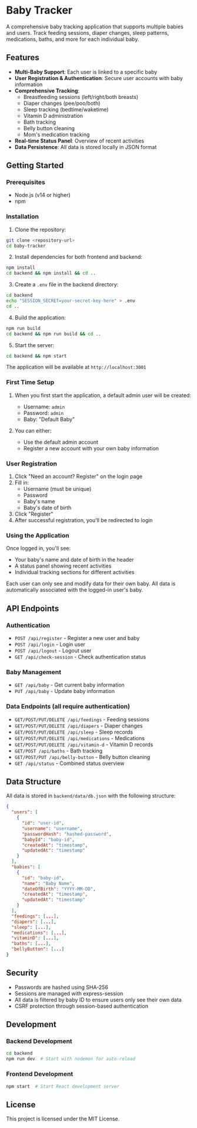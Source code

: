 # Baby Tracker

A comprehensive baby tracking application that supports multiple babies and users. Track feeding sessions, diaper changes, sleep patterns, medications, baths, and more for each individual baby.

## Features

- **Multi-Baby Support**: Each user is linked to a specific baby
- **User Registration & Authentication**: Secure user accounts with baby information
- **Comprehensive Tracking**:
  - Breastfeeding sessions (left/right/both breasts)
  - Diaper changes (pee/poo/both)
  - Sleep tracking (bedtime/waketime)
  - Vitamin D administration
  - Bath tracking
  - Belly button cleaning
  - Mom's medication tracking
- **Real-time Status Panel**: Overview of recent activities
- **Data Persistence**: All data is stored locally in JSON format

## Getting Started

### Prerequisites

- Node.js (v14 or higher)
- npm

### Installation

1. Clone the repository:

```bash
git clone <repository-url>
cd baby-tracker
```

2. Install dependencies for both frontend and backend:

```bash
npm install
cd backend && npm install && cd ..
```

3. Create a `.env` file in the backend directory:

```bash
cd backend
echo "SESSION_SECRET=your-secret-key-here" > .env
cd ..
```

4. Build the application:

```bash
npm run build
cd backend && npm run build && cd ..
```

5. Start the server:

```bash
cd backend && npm start
```

The application will be available at `http://localhost:3001`

### First Time Setup

1. When you first start the application, a default admin user will be created:

   - Username: `admin`
   - Password: `admin`
   - Baby: "Default Baby"

2. You can either:
   - Use the default admin account
   - Register a new account with your own baby information

### User Registration

1. Click "Need an account? Register" on the login page
2. Fill in:
   - Username (must be unique)
   - Password
   - Baby's name
   - Baby's date of birth
3. Click "Register"
4. After successful registration, you'll be redirected to login

### Using the Application

Once logged in, you'll see:

- Your baby's name and date of birth in the header
- A status panel showing recent activities
- Individual tracking sections for different activities

Each user can only see and modify data for their own baby. All data is automatically associated with the logged-in user's baby.

## API Endpoints

### Authentication

- `POST /api/register` - Register a new user and baby
- `POST /api/login` - Login user
- `POST /api/logout` - Logout user
- `GET /api/check-session` - Check authentication status

### Baby Management

- `GET /api/baby` - Get current baby information
- `PUT /api/baby` - Update baby information

### Data Endpoints (all require authentication)

- `GET/POST/PUT/DELETE /api/feedings` - Feeding sessions
- `GET/POST/PUT/DELETE /api/diapers` - Diaper changes
- `GET/POST/PUT/DELETE /api/sleep` - Sleep records
- `GET/POST/PUT/DELETE /api/medications` - Medications
- `GET/POST/PUT/DELETE /api/vitamin-d` - Vitamin D records
- `GET/POST /api/baths` - Bath tracking
- `GET/POST/PUT /api/belly-button` - Belly button cleaning
- `GET /api/status` - Combined status overview

## Data Structure

All data is stored in `backend/data/db.json` with the following structure:

```json
{
  "users": [
    {
      "id": "user-id",
      "username": "username",
      "passwordHash": "hashed-password",
      "babyId": "baby-id",
      "createdAt": "timestamp",
      "updatedAt": "timestamp"
    }
  ],
  "babies": [
    {
      "id": "baby-id",
      "name": "Baby Name",
      "dateOfBirth": "YYYY-MM-DD",
      "createdAt": "timestamp",
      "updatedAt": "timestamp"
    }
  ],
  "feedings": [...],
  "diapers": [...],
  "sleep": [...],
  "medications": [...],
  "vitaminD": [...],
  "baths": [...],
  "bellyButton": [...]
}
```

## Security

- Passwords are hashed using SHA-256
- Sessions are managed with express-session
- All data is filtered by baby ID to ensure users only see their own data
- CSRF protection through session-based authentication

## Development

### Backend Development

```bash
cd backend
npm run dev  # Start with nodemon for auto-reload
```

### Frontend Development

```bash
npm start  # Start React development server
```

## License

This project is licensed under the MIT License.
